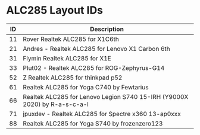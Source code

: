 # ALC285 Layout IDs

| ID | Description |
|---|---|
| 11 | Rover Realtek ALC285 for X1C6th |
| 21 | Andres - Realtek ALC285 for  Lenovo X1 Carbon 6th  |
| 31 | Flymin Realtek ALC285 for X1E |
| 33 | PIut02 - Realtek ALC285 for ROG-Zephyrus-G14 |
| 52 | Z Realtek ALC285 for thinkpad p52 |
| 61 | Realtek ALC285 for Yoga C740 by Fewtarius |
| 66 | Realtek ALC285 for Lenovo Legion S740 15-IRH (Y9000X 2020) by R-a-s-c-a-l |
| 71 | jpuxdev - Realtek ALC285 for Spectre x360 13-ap0xxx |
| 88 | Realtek ALC285 for Yoga S740 by frozenzero123 |
